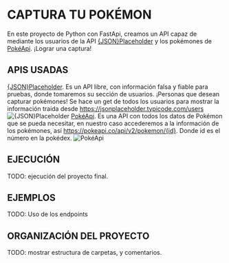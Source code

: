 # CAPTURA TU POKÉMON
En este proyecto de Python con FastApi, creamos un API capaz de mediante los usuarios de la API [{JSON}Placeholder](https://jsonplaceholder.typicode.com/) y los pokémones de [PokéApi](https://pokeapi.co/). ¡Lograr una captura!

## APIS USADAS
[{JSON}Placeholder](https://jsonplaceholder.typicode.com/). Es un API libre, con información falsa y fiable para pruebas, donde tomaremos su sección de usuarios. ¡Personas que desean capturar pokémones!
Se hace un get de todos los usuarios para mostrar la información traida desde https://jsonplaceholder.typicode.com/users
![{JSON}Placeholder](Material\JsonPlaceHolder.png)
[PokéApi](https://pokeapi.co/). Es una API con todos los datos de Pokémon que se pueda necesitar, en nuestro caso accederemos a la información de los pokémones, así https://pokeapi.co/api/v2/pokemon/{id}. Donde id es el número en la pokédex.
![PokéApi](Material\PokeApi.png)

## EJECUCIÓN
TODO: ejecución del proyecto final.

## EJEMPLOS
TODO: Uso de los endpoints

## ORGANIZACIÓN DEL PROYECTO
TODO: mostrar estructura de carpetas, y comentarios.